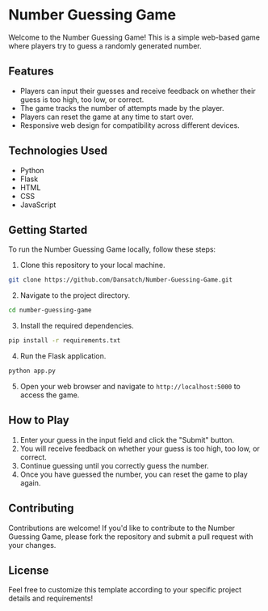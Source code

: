 # Number Guessing Game

Welcome to the Number Guessing Game! This is a simple web-based game where players try to guess a randomly generated number.

## Features

- Players can input their guesses and receive feedback on whether their guess is too high, too low, or correct.
- The game tracks the number of attempts made by the player.
- Players can reset the game at any time to start over.
- Responsive web design for compatibility across different devices.

## Technologies Used

- Python
- Flask
- HTML
- CSS
- JavaScript

## Getting Started

To run the Number Guessing Game locally, follow these steps:

1. Clone this repository to your local machine.

```bash
git clone https://github.com/Dansatch/Number-Guessing-Game.git
```

2. Navigate to the project directory.

```bash
cd number-guessing-game
```

3. Install the required dependencies.

```bash
pip install -r requirements.txt
```

4. Run the Flask application.

```bash
python app.py
```

5. Open your web browser and navigate to `http://localhost:5000` to access the game.

## How to Play

1. Enter your guess in the input field and click the "Submit" button.
2. You will receive feedback on whether your guess is too high, too low, or correct.
3. Continue guessing until you correctly guess the number.
4. Once you have guessed the number, you can reset the game to play again.

## Contributing
Contributions are welcome! If you'd like to contribute to the Number Guessing Game, please fork the repository and submit a pull request with your changes.

## License

Feel free to customize this template according to your specific project details and requirements!

